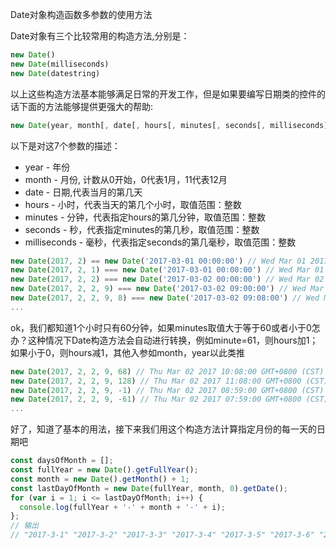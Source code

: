 Date对象构造函数多参数的使用方法

Date对象有三个比较常用的构造方法,分别是：
```javascript
new Date()
new Date(milliseconds)
new Date(datestring)
```
以上这些构造方法基本能够满足日常的开发工作，但是如果要编写日期类的控件的话下面的方法能够提供更强大的帮助:
```javascript
new Date(year, month[, date[, hours[, minutes[, seconds[, milliseconds]]]]])
```
以下是对这7个参数的描述：
* year - 年份
* month - 月份, 计数从0开始，0代表1月，11代表12月
* date - 日期,代表当月的第几天
* hours - 小时，代表当天的第几个小时，取值范围：整数
* minutes - 分钟，代表指定hours的第几分钟，取值范围：整数
* seconds - 秒，代表指定minutes的第几秒，取值范围：整数
* milliseconds - 毫秒，代表指定seconds的第几毫秒，取值范围：整数

```javascript
new Date(2017, 2) == new Date('2017-03-01 00:00:00') // Wed Mar 01 2017 00:00:00 GMT+0800 (CST) 2017年3月1日
new Date(2017, 2, 1) === new Date('2017-03-01 00:00:00') // Wed Mar 01 2017 00:00:00 GMT+0800 (CST) 2017年3月1日
new Date(2017, 2, 2) === new Date('2017-03-02 00:00:00') // Wed Mar 02 2017 00:00:00 GMT+0800 (CST) 2017年3月2日
new Date(2017, 2, 2, 9) === new Date('2017-03-02 09:00:00') // Wed Mar 02 2017 09:00:00 GMT+0800 (CST) 2017年3月2日09点
new Date(2017, 2, 2, 9, 8) === new Date('2017-03-02 09:08:00') // Wed Mar 02 2017 09:08:00 GMT+0800 (CST) 2017年3月2日09点08分
...
```
ok，我们都知道1个小时只有60分钟，如果minutes取值大于等于60或者小于0怎办？这种情况下Date构造方法会自动进行转换，例如minute=61，则hours加1；如果小于0，则hours减1，其他入参如month，year以此类推
```javascript
new Date(2017, 2, 2, 9, 68) // Thu Mar 02 2017 10:08:00 GMT+0800 (CST)
new Date(2017, 2, 2, 9, 128) // Thu Mar 02 2017 11:08:00 GMT+0800 (CST)
new Date(2017, 2, 2, 9, -1) // Thu Mar 02 2017 08:59:00 GMT+0800 (CST)
new Date(2017, 2, 2, 9, -61) // Thu Mar 02 2017 07:59:00 GMT+0800 (CST)
...
```
好了，知道了基本的用法，接下来我们用这个构造方法计算指定月份的每一天的日期吧
```javascript
const daysOfMonth = [];
const fullYear = new Date().getFullYear();
const month = new Date().getMonth() + 1;
const lastDayOfMonth = new Date(fullYear, month, 0).getDate();
for (var i = 1; i <= lastDayOfMonth; i++) {
  console.log(fullYear + '-' + month + '-' + i);
};
// 输出
// "2017-3-1" "2017-3-2" "2017-3-3" "2017-3-4" "2017-3-5" "2017-3-6" "2017-3-7" "2017-3-8" "2017-3-9" "2017-3-10" "2017-3-11" "2017-3-12" "2017-3-13" "2017-3-14" "2017-3-15" "2017-3-16" "2017-3-17" "2017-3-18" "2017-3-19" "2017-3-20" "2017-3-21" "2017-3-22" "2017-3-23" "2017-3-24" "2017-3-25" "2017-3-26" "2017-3-27" "2017-3-28" "2017-3-29" "2017-3-30" "2017-3-31"
```
